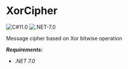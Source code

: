 # XorCipher
![C#11.0](https://img.shields.io/badge/cSharp-11.0-blueviolet) ![.NET-7.0](https://img.shields.io/badge/.NET-7.0-blueviolet)

Message cipher based on Xor bitwise operation

***Requirements:***
- *.NET 7.0*
